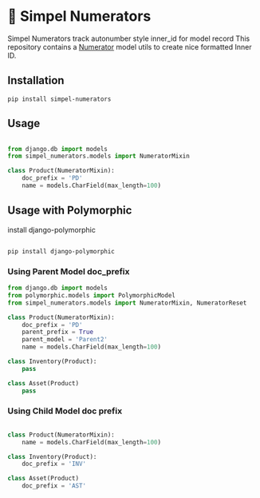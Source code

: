 # 🚀 Simpel Numerators

Simpel Numerators track autonumber style inner_id for model record
This repository contains a [Numerator](https://gitlab.com/simpel-projects/simpel-numerators) model utils to create nice formatted Inner ID.

## Installation

```shell
pip install simpel-numerators

```

## Usage

```python

from django.db import models
from simpel_numerators.models import NumeratorMixin

class Product(NumeratorMixin):
    doc_prefix = 'PD'
    name = models.CharField(max_length=100)

```

## Usage with Polymorphic

install django-polymorphic

```shell

pip install django-polymorphic

```

### Using Parent Model doc_prefix

```python
from django.db import models
from polymorphic.models import PolymorphicModel
from simpel_numerators.models import NumeratorMixin, NumeratorReset

class Product(NumeratorMixin):
    doc_prefix = 'PD'
    parent_prefix = True
    parent_model = 'Parent2'
    name = models.CharField(max_length=100)

class Inventory(Product):
    pass

class Asset(Product)
    pass
```

### Using Child Model doc prefix

```python

class Product(NumeratorMixin):
    name = models.CharField(max_length=100)

class Inventory(Product):
    doc_prefix = 'INV'

class Asset(Product)
    doc_prefix = 'AST'

```
